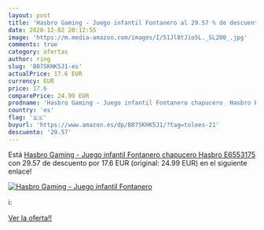 ```yaml
---
layout: post
title: 'Hasbro Gaming - Juego infantil Fontanero al 29.57 % de descuento'
date: 2020-12-02 20:12:55
image: 'https://m.media-amazon.com/images/I/51Jl8tJio5L._SL200_.jpg'
comments: true
category: ofertas
author: ring
slug: 'B07SKHK5J1-es'
actualPrice: 17.6 EUR
currency: EUR
price: 17.6
comparePrice: 24.99 EUR
prodname: 'Hasbro Gaming - Juego infantil Fontanero chapucero  Hasbro E6553175 '
country: 'es'
flag: '🇪🇸'
buyurl: 'https://www.amazon.es/dp/B07SKHK5J1/?tag=tolees-21'
descuento: '29.57'
---
```


Está [Hasbro Gaming - Juego infantil Fontanero chapucero  Hasbro E6553175 ](https://www.amazon.es/dp/B07SKHK5J1/?tag=tolees-21) con 29.57 de descuento por 17.6 EUR (original: 24.99 EUR) en el siguiente enlace!

[![Hasbro Gaming - Juego infantil Fontanero](https://m.media-amazon.com/images/I/51Jl8tJio5L._SL200_.jpg)](https://www.amazon.es/dp/B07SKHK5J1/?tag=tolees-21)

ℹ️:


[Ver la oferta!!](https://www.amazon.es/dp/B07SKHK5J1/?tag=tolees-21)
